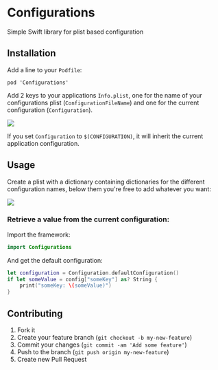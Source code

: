 # Configurations

Simple Swift library for plist based configuration

## Installation

Add a line to your `Podfile`:

```
pod 'Configurations'
```

Add 2 keys to your applications `Info.plist`, one for the name of your configurations plist (`ConfigurationFileName`) and one for the current configuration (`Configuration`).

![](http://i.imgur.com/SV7p043.png)

If you set `Configuration` to `$(CONFIGURATION)`, it will inherit the current application configuration.

## Usage

Create a plist with a dictionary containing dictionaries for the different configuration names, below them you're free to add whatever you want:

![](http://i.imgur.com/jYArF82.png)

### Retrieve a value from the current configuration:

Import the framework:

```swift
import Configurations
```

And get the default configuration:

```swift
let configuration = Configuration.defaultConfiguration()
if let someValue = config["someKey"] as? String {
    print("someKey: \(someValue)")
}
```

## Contributing

1. Fork it
2. Create your feature branch (`git checkout -b my-new-feature`)
3. Commit your changes (`git commit -am 'Add some feature'`)
4. Push to the branch (`git push origin my-new-feature`)
5. Create new Pull Request
